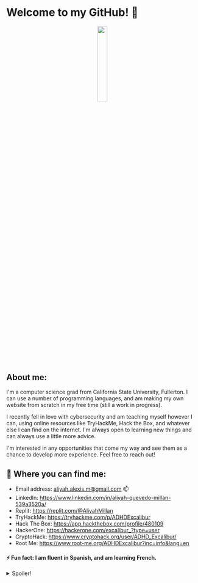 # Welcome to my GitHub! 👋
<p align = "center">
<img src="https://media.giphy.com/media/077i6AULCXc0FKTj9s/giphy.gif?cid=ecf05e47frtoe2iq2x1yp1k2947424ne5rgci5h7s2zpc83e&rid=giphy.gif&ct=g" width=22.5% height=22.5%>
</p>

## About me:

I'm a computer science grad from California State University, Fullerton. I can use a number of programming languages, and am making my own website from scratch in my free time (still a work in progress).

I recently fell in love with cybersecurity and am teaching myself however I can, using online resources like TryHackMe, Hack the Box, and whatever else I can find on the internet. I'm always open to learning new things and can always use a little more advice.

I'm interested in any opportunities that come my way and see them as a chance to develop more experience. Feel free to reach out!


## 🔗 Where you can find me:
<!-- - My personal website: https://tinyurl.com/MillanResume -->
 - Email address: aliyah.alexis.m@gmail.com 📫
 - LinkedIn: https://www.linkedin.com/in/aliyah-quevedo-millan-539a3520a/ 
 - Replit: https://replit.com/@AliyahMillan
 - TryHackMe: https://tryhackme.com/p/ADHDExcalibur
 - Hack The Box: https://app.hackthebox.com/profile/480109
 - HackerOne: https://hackerone.com/excalibur_?type=user
 - CryptoHack: https://www.cryptohack.org/user/ADHD_Excalibur/
 - Root Me: https://www.root-me.org/ADHDExcalibur?inc=info&lang=en
 <!-- - Indeed: https://my.indeed.com/p/aliyahm-x67o8zw -->
 
 #### ⚡ Fun fact: I am fluent in Spanish, and am learning French.
 
 
 
 <details>
  <summary>Spoiler!</summary>
 
 
 [![Spoiler](https://img.youtube.com/vi/dQw4w9WgXcQ/0.jpg)](https://www.youtube.com/watch?v=dQw4w9WgXcQ?&autoplay=1)
 
 
</details>


<!--
**AliyahMillan/AliyahMillan** is a ✨ _special_ ✨ repository because its `README.md` (this file) appears on your GitHub profile.

Here are some ideas to get you started:

- 🔭 I’m currently working on ...
- 🌱 I’m currently learning ...
- 👯 I’m looking to collaborate on ...
- 🤔 I’m looking for help with ...
- 💬 Ask me about ...
- 📫 How to reach me: ...
- 😄 Pronouns: ...
- ⚡ Fun fact: ...
-->
